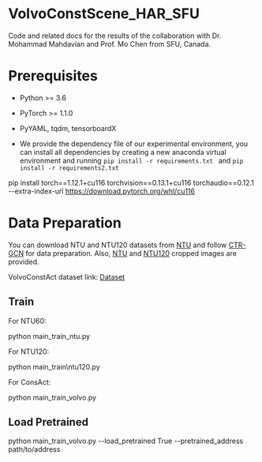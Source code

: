 # VolvoConstScene_HAR_SFU
Code and related docs for the results of the collaboration with Dr. Mohammad Mahdavian and Prof. Mo Chen from SFU, Canada. 

# Prerequisites

- Python >= 3.6
- PyTorch >= 1.1.0
- PyYAML, tqdm, tensorboardX


- We provide the dependency file of our experimental environment, you can install all dependencies by creating a new anaconda virtual environment and running `pip install -r requirements.txt ` and `pip install -r requirements2.txt `

pip install torch==1.12.1+cu116 torchvision==0.13.1+cu116 torchaudio==0.12.1 --extra-index-url https://download.pytorch.org/whl/cu116

# Data Preparation

You can download NTU and NTU120 datasets from [NTU](https://rose1.ntu.edu.sg/dataset/actionRecognition/) and follow [CTR-GCN](https://github.com/Uason-Chen/CTR-GCN) for data preparation.
Also, [NTU](https://vault.sfu.ca/index.php/s/GqQ2rDqhbpHVizk) and [NTU120](https://vault.sfu.ca/index.php/s/Qlth4RBN7CkSf3x) cropped images are provided.

VolvoConstAct dataset link: [Dataset](https://vault.sfu.ca/index.php/s/TsY56IcvQ1hR6F2)

## Train

For NTU60:

python main\_train\_ntu.py

For NTU120:

python main\_train\ntu120.py

For ConsAct:

python main\_train\_volvo.py


## Load Pretrained

python main\_train\_volvo.py --load_pretrained True --pretrained_address path/to/address
